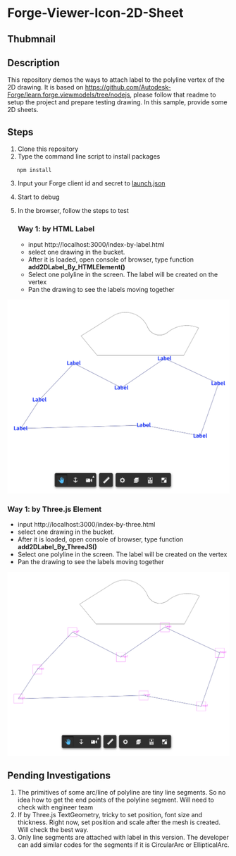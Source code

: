 # Forge-Viewer-Icon-2D-Sheet


## Thubmnail



## Description

This repository demos the ways to attach label to the polyline vertex of the 2D drawing. It is based on https://github.com/Autodesk-Forge/learn.forge.viewmodels/tree/nodejs, please follow that readme to setup the project and prepare testing drawing. In this sample, provide some 2D sheets.

  


## Steps

1. Clone this repository 
2. Type the command line script to install packages
```
   npm install
```
3. Input your Forge client id and secret to [launch.json](./.vscode/launch.json)

4. Start to debug

5. In the browser, follow the steps to test

   ###  Way 1: by HTML Label

   - input http://localhost:3000/index-by-label.html
   - select one drawing in the bucket.
   - After it is loaded, open console of browser, type function **add2DLabel_By_HTMLElement()**
   - Select one polyline in the screen. The label will be created on the vertex
   - Pan the drawing to see the labels moving together
<p align="center"><img src="./help/html.png" width="1000"></p>


   ### Way 1: by Three.js Element

   - input http://localhost:3000/index-by-three.html
   - select one drawing in the bucket.
   - After it is loaded, open console of browser, type function **add2DLabel_By_ThreeJS()**
   - Select one polyline in the screen. The label will be created on the vertex
   - Pan the drawing to see the labels moving together

<p align="center"><img src="./help/three.png" width="1000"></p>

## Pending Investigations

1. The primitives of some arc/line of polyline are tiny line segments. So no idea how to get the end points of the polyline segment. Will need to check with engineer team
2. If by Three.js TextGeometry, tricky to set position, font size and thickness. Right now, set position and scale after the mesh is created. Will check the best way.
3. Only line segments are attached with label in this version. The developer can add similar codes for the segments if it is CircularArc or EllipticalArc. 

